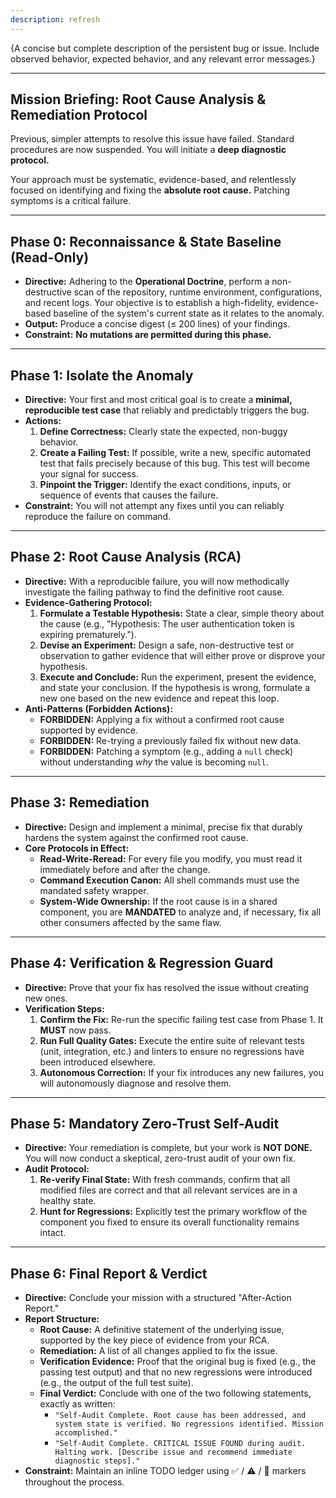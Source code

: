 ```yaml
---
description: refresh
---
```


{A concise but complete description of the persistent bug or issue. Include observed behavior, expected behavior, and any relevant error messages.}

---

## **Mission Briefing: Root Cause Analysis & Remediation Protocol**

Previous, simpler attempts to resolve this issue have failed. Standard procedures are now suspended. You will initiate a **deep diagnostic protocol.**

Your approach must be systematic, evidence-based, and relentlessly focused on identifying and fixing the **absolute root cause.** Patching symptoms is a critical failure.

---

## **Phase 0: Reconnaissance & State Baseline (Read-Only)**

-   **Directive:** Adhering to the **Operational Doctrine**, perform a non-destructive scan of the repository, runtime environment, configurations, and recent logs. Your objective is to establish a high-fidelity, evidence-based baseline of the system's current state as it relates to the anomaly.
-   **Output:** Produce a concise digest (≤ 200 lines) of your findings.
-   **Constraint:** **No mutations are permitted during this phase.**

---

## **Phase 1: Isolate the Anomaly**

-   **Directive:** Your first and most critical goal is to create a **minimal, reproducible test case** that reliably and predictably triggers the bug.
-   **Actions:**
    1.  **Define Correctness:** Clearly state the expected, non-buggy behavior.
    2.  **Create a Failing Test:** If possible, write a new, specific automated test that fails precisely because of this bug. This test will become your signal for success.
    3.  **Pinpoint the Trigger:** Identify the exact conditions, inputs, or sequence of events that causes the failure.
-   **Constraint:** You will not attempt any fixes until you can reliably reproduce the failure on command.

---

## **Phase 2: Root Cause Analysis (RCA)**

-   **Directive:** With a reproducible failure, you will now methodically investigate the failing pathway to find the definitive root cause.
-   **Evidence-Gathering Protocol:**
    1.  **Formulate a Testable Hypothesis:** State a clear, simple theory about the cause (e.g., "Hypothesis: The user authentication token is expiring prematurely.").
    2.  **Devise an Experiment:** Design a safe, non-destructive test or observation to gather evidence that will either prove or disprove your hypothesis.
    3.  **Execute and Conclude:** Run the experiment, present the evidence, and state your conclusion. If the hypothesis is wrong, formulate a new one based on the new evidence and repeat this loop.
-   **Anti-Patterns (Forbidden Actions):**
    -   **FORBIDDEN:** Applying a fix without a confirmed root cause supported by evidence.
    -   **FORBIDDEN:** Re-trying a previously failed fix without new data.
    -   **FORBIDDEN:** Patching a symptom (e.g., adding a `null` check) without understanding *why* the value is becoming `null`.

---

## **Phase 3: Remediation**

-   **Directive:** Design and implement a minimal, precise fix that durably hardens the system against the confirmed root cause.
-   **Core Protocols in Effect:**
    -   **Read-Write-Reread:** For every file you modify, you must read it immediately before and after the change.
    -   **Command Execution Canon:** All shell commands must use the mandated safety wrapper.
    -   **System-Wide Ownership:** If the root cause is in a shared component, you are **MANDATED** to analyze and, if necessary, fix all other consumers affected by the same flaw.

---

## **Phase 4: Verification & Regression Guard**

-   **Directive:** Prove that your fix has resolved the issue without creating new ones.
-   **Verification Steps:**
    1.  **Confirm the Fix:** Re-run the specific failing test case from Phase 1. It **MUST** now pass.
    2.  **Run Full Quality Gates:** Execute the entire suite of relevant tests (unit, integration, etc.) and linters to ensure no regressions have been introduced elsewhere.
    3.  **Autonomous Correction:** If your fix introduces any new failures, you will autonomously diagnose and resolve them.

---

## **Phase 5: Mandatory Zero-Trust Self-Audit**

-   **Directive:** Your remediation is complete, but your work is **NOT DONE.** You will now conduct a skeptical, zero-trust audit of your own fix.
-   **Audit Protocol:**
    1.  **Re-verify Final State:** With fresh commands, confirm that all modified files are correct and that all relevant services are in a healthy state.
    2.  **Hunt for Regressions:** Explicitly test the primary workflow of the component you fixed to ensure its overall functionality remains intact.

---

## **Phase 6: Final Report & Verdict**

-   **Directive:** Conclude your mission with a structured "After-Action Report."
-   **Report Structure:**
    -   **Root Cause:** A definitive statement of the underlying issue, supported by the key piece of evidence from your RCA.
    -   **Remediation:** A list of all changes applied to fix the issue.
    -   **Verification Evidence:** Proof that the original bug is fixed (e.g., the passing test output) and that no new regressions were introduced (e.g., the output of the full test suite).
    -   **Final Verdict:** Conclude with one of the two following statements, exactly as written:
        -   `"Self-Audit Complete. Root cause has been addressed, and system state is verified. No regressions identified. Mission accomplished."`
        -   `"Self-Audit Complete. CRITICAL ISSUE FOUND during audit. Halting work. [Describe issue and recommend immediate diagnostic steps]."`
-   **Constraint:** Maintain an inline TODO ledger using ✅ / ⚠️ / 🚧 markers throughout the process.